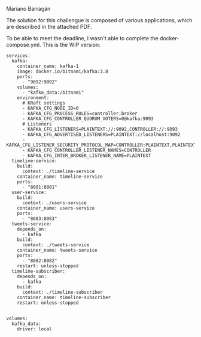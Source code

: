 Mariano Barragán

The solution for this challengue is composed of various applications, which are described in the attached PDF.

To be able to meet the deadline, I wasn't able to complete the docker-compose.yml. This is the WIP version:

```
services:
  kafka:
    container_name: kafka-1
    image: docker.io/bitnami/kafka:3.8
    ports:
      - "9092:9092"
    volumes:
      - "kafka_data:/bitnami"
    environment:
      # KRaft settings
      - KAFKA_CFG_NODE_ID=0
      - KAFKA_CFG_PROCESS_ROLES=controller,broker
      - KAFKA_CFG_CONTROLLER_QUORUM_VOTERS=0@kafka:9093
      # Listeners
      - KAFKA_CFG_LISTENERS=PLAINTEXT://:9092,CONTROLLER://:9093
      - KAFKA_CFG_ADVERTISED_LISTENERS=PLAINTEXT://localhost:9092
      - KAFKA_CFG_LISTENER_SECURITY_PROTOCOL_MAP=CONTROLLER:PLAINTEXT,PLAINTEXT:PLAINTEXT
      - KAFKA_CFG_CONTROLLER_LISTENER_NAMES=CONTROLLER
      - KAFKA_CFG_INTER_BROKER_LISTENER_NAME=PLAINTEXT
  timeline-service:
    build:
      context: ./timeline-service
    container_name: timeline-service
    ports:
      - "8081:8081"
  user-service:
    build:
      context: ./users-service
    container_name: users-service
    ports:
      - "8083:8083"
  tweets-service:
    depends_on:
      - kafka
    build:
      context: ./tweets-service
    container_name: tweets-service
    ports:
      - "8082:8082"
    restart: unless-stopped
  timeline-subscriber:
    depends_on:
      - kafka
    build:
      context: ./timeline-subscriber
    container_name: timeline-subscriber
    restart: unless-stopped


volumes:
  kafka_data:
    driver: local
```
